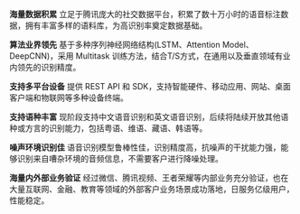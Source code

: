 

**海量数据积累**
立足于腾讯庞大的社交数据平台，积累了数十万小时的语音标注数据，拥有丰富多样的语料库，为高识别率奠定数据基础。

**算法业界领先**
基于多种序列神经网络结构(LSTM、Attention Model、DeepCNN)，采用 Multitask 训练方法，结合T/S方式，在通用以及垂直领域有业内领先的识别精度。

**支持多平台设备**
提供 REST API 和 SDK，支持智能硬件、移动应用、网站、桌面客户端和物联网等多种设备终端。

**支持语种丰富**
现阶段支持中文语音识别和英文语音识别，后续将陆续开放其他语种或方言的识别能力，包括粤语、维语、藏语、韩语等。

**噪声环境识别佳**
语音识别模型鲁棒性佳，识别精度高，抗噪声的干扰能力强，能够识别来自嘈杂环境的音频信息，不需要客户进行降噪处理。

**海量内外部业务验证**
经过微信、腾讯视频、王者荣耀等内部业务充分验证，也在大量互联网、金融、教育等领域的外部客户业务场景成功落地，日服务亿级用户，性能稳定。
